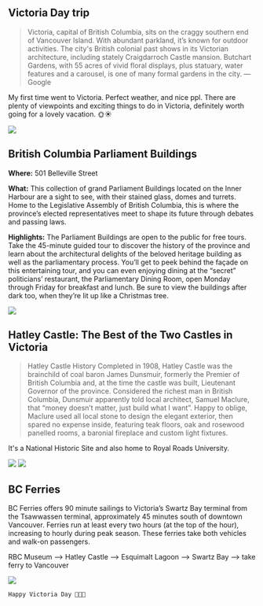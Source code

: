 ## Victoria Day trip

>Victoria, capital of British Columbia, sits on the craggy southern end of Vancouver Island. With abundant parkland, it’s known for outdoor activities. The city's British colonial past shows in its Victorian architecture, including stately Craigdarroch Castle mansion. Butchart Gardens, with 55 acres of vivid floral displays, plus statuary, water features and a carousel, is one of many formal gardens in the city. ― Google


My first time went to Victoria. Perfect weather, and nice ppl. There are plenty of viewpoints and exciting things to do in Victoria, definitely worth going for a lovely vacation. 🌞☀️


<img src="https://user-images.githubusercontent.com/79688638/199356656-6a18fdc6-6ce7-4117-af26-fda15c52f258.jpg"> 

## British Columbia Parliament Buildings
**Where:** 501 Belleville Street

**What:** This collection of grand Parliament Buildings located on the Inner Harbour are a sight to see, with their stained glass, domes and turrets. Home to the Legislative Assembly of British Columbia, this is where the province’s elected representatives meet to shape its future through debates and passing laws.

**Highlights:** The Parliament Buildings are open to the public for free tours. Take the 45-minute guided tour to discover the history of the province and learn about the architectural delights of the beloved heritage building as well as the parliamentary process. You’ll get to peek behind the façade on this entertaining tour, and you can even enjoying dining at the “secret” politicians’ restaurant, the Parliamentary Dining Room, open Monday through Friday for breakfast and lunch. Be sure to view the buildings after dark too, when they’re lit up like a Christmas tree.



<img src="https://user-images.githubusercontent.com/79688638/199356714-51e98599-fc6f-47df-b03b-a02bc6c0e70f.jpg"> 
  
## Hatley Castle: The Best of the Two Castles in Victoria

>Hatley Castle History
Completed in 1908, Hatley Castle was the brainchild of coal baron James Dunsmuir, formerly the Premier of British Columbia and, at the time the castle was built, Lieutenant Governor of the province. Considered the richest man in British Columbia, Dunsmuir apparently told local architect, Samuel Maclure, that “money doesn’t matter, just build what I want”. Happy to oblige, Maclure used all local stone to design the elegant exterior, then spared no expense inside, featuring teak floors, oak and rosewood panelled rooms, a baronial fireplace and custom light fixtures.

It's a National Historic Site and also home to Royal Roads University.


<img src="https://user-images.githubusercontent.com/79688638/199356774-8d41d26b-0e62-42e9-b55e-1ceb5af58461.jpg"> 
  
  
<img src="https://user-images.githubusercontent.com/79688638/199356804-4708ffa2-217b-4310-b8f8-0ab7b7f49c70.jpg"> 
  
  

## BC Ferries

BC Ferries offers 90 minute sailings to Victoria’s Swartz Bay terminal from the Tsawwassen terminal, approximately 45 minutes south of downtown Vancouver. Ferries run at least every two hours (at the top of the hour), increasing to hourly during peak season. These ferries take both vehicles and walk-on passengers. <br>

  <p>RBC Museum --> Hatley Castle --> Esquimalt Lagoon --> Swartz Bay --> take ferry to Vancouver  <p>
  
  <p><img src="https://user-images.githubusercontent.com/79688638/199356821-cb001796-9279-49e8-9637-27db20068825.jpg"> <p>
    
    Happy Victoria Day 🍁🍁🍁
